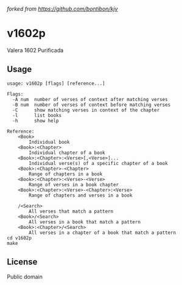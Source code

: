 *forked from https://github.com/bontibon/kjv*

# v1602p


Valera 1602 Purificada

## Usage

    usage: v1602p [flags] [reference...]

    Flags:
      -A num  number of verses of context after matching verses
      -B num  number of verses of context before matching verses
      -C      show matching verses in context of the chapter
      -l      list books
      -h      show help

    Reference:
        <Book>
            Individual book
        <Book>:<Chapter>
            Individual chapter of a book
        <Book>:<Chapter>:<Verse>[,<Verse>]...
            Individual verse(s) of a specific chapter of a book
        <Book>:<Chapter>-<Chapter>
            Range of chapters in a book
        <Book>:<Chapter>:<Verse>-<Verse>
            Range of verses in a book chapter
        <Book>:<Chapter>:<Verse>-<Chapter>:<Verse>
            Range of chapters and verses in a book

        /<Search>
            All verses that match a pattern
        <Book>/<Search>
            All verses in a book that match a pattern
        <Book>:<Chapter>/<Search>
            All verses in a chapter of a book that match a pattern
    cd v1602p
    make

## License

Public domain
